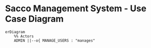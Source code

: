 # Sacco Management System - Use Case Diagram

```mermaid
erDiagram
    %% Actors
    ADMIN ||--o{ MANAGE_USERS : "manages"
